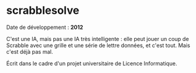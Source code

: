 scrabblesolve
=============

Date de développement : **2012**

C'est une IA, mais pas une IA très intelligente : elle peut jouer un coup de Scrabble avec une grille et une série de lettre données, et c'est tout. Mais c'est déjà pas mal.

Écrit dans le cadre d'un projet universitaire de Licence Informatique.